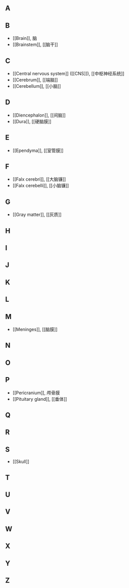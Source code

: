 ## A

## B
- [[Brain]], 脑
- [[Brainstem]], [[脑干]]
## C
- [[Central nervous system]] ([[CNS]]), [[中枢神经系统]]
- [[Cerebrum]], [[端脑]]
- [[Cerebellum]], [[小脑]]
## D
- [[Diencephalon]], [[间脑]]
- [[Dura]], [[硬脑膜]]
## E
- [[Ependyma]], [[室管膜]]
## F
- [[Falx cerebri]], [[大脑镰]]
- [[Falx cerebelli]], [[小脑镰]]
## G
- [[​​Gray matter]], [[灰质]]
## H
## I
## J
## K
## L
## M
- [[Meninges]], [[脑膜]]
## N
## O
## P
- [[Pericranium]], 颅骨膜
- [[Pituitary gland]], [[垂体]]
## Q
## R
## S
- [[Skull​​]]
## T
## U
## V
## W
## X
## Y
## Z